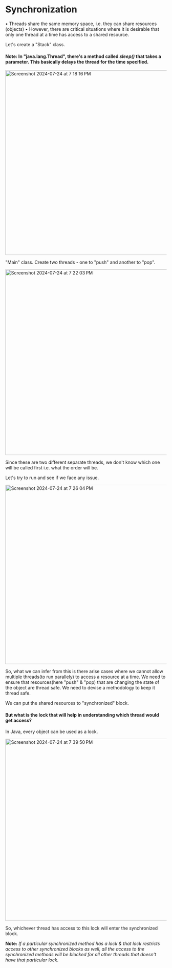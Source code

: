 # Synchronization

• Threads share the same memory space, i.e. they can share resources (objects)
• However, there are critical situations where it is desirable that only one thread at a time has access to a shared resource.

Let's create a "Stack" class.

#### Note: In "**java.lang.Thread**", there's a method called *sleep()* that takes a parameter. This basically delays the thread for the time specified.

<img width="576" alt="Screenshot 2024-07-24 at 7 18 16 PM" src="https://github.com/user-attachments/assets/b5793e84-7db7-44cc-848e-d23dece23d1a">

"Main" class. Create two threads - one to "push" and another to "pop".

<img width="579" alt="Screenshot 2024-07-24 at 7 22 03 PM" src="https://github.com/user-attachments/assets/87c8802a-6fcf-4e24-a06f-3543f785653f">

Since these are two different separate threads, we don't know which one will be called first i.e. what the order will be.

Let's try to run and see if we face any issue.

<img width="559" alt="Screenshot 2024-07-24 at 7 26 04 PM" src="https://github.com/user-attachments/assets/33fed0bd-f300-4fdd-bf6f-4dde9f3c81bd">

So, what we can infer from this is there arise cases where we cannot allow multiple threads(to run parallely) to access a resource at a time.
We need to ensure that resources(here "push" & "pop) that are changing the state of the object are thread safe. We need to devise a methodology
to keep it thread safe.

We can put the shared resources to "synchronized" block.

#### But what is the lock that will help in understanding which thread would get access?

In Java, every object can be used as a lock.

<img width="568" alt="Screenshot 2024-07-24 at 7 39 50 PM" src="https://github.com/user-attachments/assets/02b61d1e-d420-4738-a864-d63cd96c1ad5">

So, whichever thread has access to this lock will enter the synchronized block.

**Note:** *If a particular synchronized method has a lock & that lock restricts access to other synchronized blocks as well, all the access to the 
synchronized methods will be blocked for all other threads that doesn't have that particular lock.*



